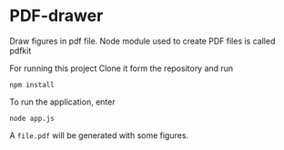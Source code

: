 # PDF-drawer
Draw figures in pdf file. Node module used to create PDF files is called pdfkit

For running this project Clone it form the repository and run

`npm install`

To run the application, enter 

`node app.js`

A `file.pdf` will be generated with some figures.
